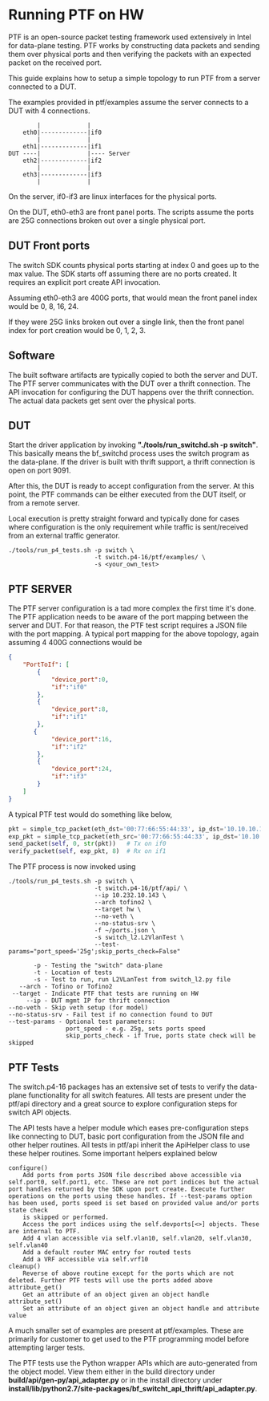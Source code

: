 Running PTF on HW
=================

PTF is an open-source packet testing framework used extensively in Intel for data-plane testing. PTF works by constructing data packets and sending them over physical ports and then verifying the packets with an expected packet on the received port.

This guide explains how to setup a simple topology to run PTF from a server connected to a DUT.

The examples provided in ptf/examples assume the server connects to a DUT with 4 connections.

```
        |             |
    eth0|-------------|if0
        |             |
    eth1|-------------|if1
DUT ----|             |---- Server
    eth2|-------------|if2
        |             |
    eth3|-------------|if3
        |             |
```
On the server, if0-if3 are linux interfaces for the physical ports.

On the DUT, eth0-eth3 are front panel ports. The scripts assume the ports are 25G connections broken out over a single physical port.

DUT Front ports
---------------
The switch SDK counts physical ports starting at index 0 and goes up to the max value. The SDK starts off assuming there are no ports created. It requires an explicit port create API invocation.

Assuming eth0-eth3 are 400G ports, that would mean the front panel index would be 0, 8, 16, 24.

If they were 25G links broken out over a single link, then the front panel index for port creation would be 0, 1, 2, 3.

Software
--------
The built software artifacts are typically copied to both the server and DUT. The PTF server communicates with the DUT over a thrift connection. The API invocation for configuring the DUT happens over the thrift connection. The actual data packets get sent over the physical ports.

DUT
---
Start the driver application by invoking **"./tools/run_switchd.sh -p switch"**. This basically means the bf_switchd process uses the switch program as the data-plane. If the driver is built with thrift support, a thrift connection is open on port 9091.

After this, the DUT is ready to accept configuration from the server. At this point, the PTF commands can be either executed from the DUT itself, or from a remote server.

Local execution is pretty straight forward and typically done for cases where configuration is the only requirement while traffic is sent/received from an external traffic generator.
```
./tools/run_p4_tests.sh -p switch \
                        -t switch.p4-16/ptf/examples/ \
                        -s <your_own_test>
```

PTF SERVER
----------
The PTF server configuration is a tad more complex the first time it's done. The PTF application needs to be aware of the port mapping between the server and DUT. For that reason, the PTF test script requires a JSON file with the port mapping. A typical port mapping for the above topology, again assuming 4 400G connections would be
```json
{
    "PortToIf": [
        {
            "device_port":0,
            "if":"if0"
        },
        {
            "device_port":8,
            "if":"if1"
        },
       {
            "device_port":16,
            "if":"if2"
        },
        {
            "device_port":24,
            "if":"if3"
        }
    ]
}
```
A typical PTF test would do something like below,
```python
pkt = simple_tcp_packet(eth_dst='00:77:66:55:44:33', ip_dst='10.10.10.1', ip_ttl=64)
exp_pkt = simple_tcp_packet(eth_src='00:77:66:55:44:33', ip_dst='10.10.10.1', ip_ttl=63)
send_packet(self, 0, str(pkt))   # Tx on if0
verify_packet(self, exp_pkt, 8)  # Rx on if1
```
The PTF process is now invoked using
```
./tools/run_p4_tests.sh -p switch \
                        -t switch.p4-16/ptf/api/ \
                        --ip 10.232.10.143 \
                        --arch tofino2 \
                        --target hw \
                        --no-veth \
                        --no-status-srv \
                        -f ~/ports.json \
                        -s switch_l2.L2VlanTest \
                        --test-params="port_speed='25g';skip_ports_check=False"

       -p - Testing the "switch" data-plane
       -t - Location of tests
       -s - Test to run, run L2VLanTest from switch_l2.py file
   --arch - Tofino or Tofino2
 --target - Indicate PTF that tests are running on HW
     --ip - DUT mgmt IP for thrift connection
--no-veth - Skip veth setup (for model)
--no-status-srv - Fail test if no connection found to DUT
--test-params - Optional test parameters:
                port_speed - e.g. 25g, sets ports speed
                skip_ports_check - if True, ports state check will be skipped
```

PTF Tests
---------
The switch.p4-16 packages has an extensive set of tests to verify the data-plane functionality for all switch features. All tests are present under the ptf/api directory and a great source to explore configuration steps for switch API objects.

The API tests have a helper module which eases pre-configuration steps like connecting to DUT, basic port configuration from the JSON file and other helper routines. All tests in ptf/api inherit the ApiHelper class to use these helper routines. Some important helpers explained below
```
configure()
    Add ports from ports JSON file described above accessible via self.port0, self.port1, etc. These are not port indices but the actual port handles returned by the SDK upon port create. Execute further operations on the ports using these handles. If --test-params option has been used, ports speed is set based on provided value and/or ports state check
    is skipped or performed.
    Access the port indices using the self.devports[<>] objects. These are internal to PTF.
    Add 4 vlan accessible via self.vlan10, self.vlan20, self.vlan30, self.vlan40
    Add a default router MAC entry for routed tests
    Add a VRF accessible via self.vrf10
cleanup()
    Reverse of above routine except for the ports which are not deleted. Further PTF tests will use the ports added above
attribute_get()
    Get an attribute of an object given an object handle
attribute_set()
    Set an attribute of an object given an object handle and attribute value
```

A much smaller set of examples are present at ptf/examples. These are primarily for customer to get used to the PTF programming model before attempting larger tests.

The PTF tests use the Python wrapper APIs which are auto-generated from the object model. View them either in the build directory under **build/api/gen-py/api_adapter.py** or in the install directory under **install/lib/python2.7/site-packages/bf_switcht_api_thrift/api_adapter.py**.
